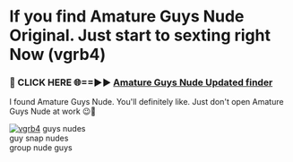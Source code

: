 # If you find Amature Guys Nude Original. Just start to sexting right Now (vgrb4)

<h3>🔴 CLICK HERE 🌐==►► <a href="https://tinyurl.com/mtbk5fxa" rel="nofollow">Amature Guys Nude Updated finder</a></h3>

I found Amature Guys Nude. You'll definitely like. Just don't open Amature Guys Nude at work 😉💬

[![vgrb4](https://i.imgur.com/Q8WKrnY.jpeg)](https://tinyurl.com/mtbk5fxa)
guys nudes<br>
guy snap nudes<br>
group nude guys
